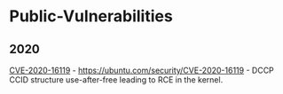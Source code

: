 # Public-Vulnerabilities

## 2020

[CVE-2020-16119](https://github.com/HadarManor/Public-Vulnerabilities/tree/master/CVE-2020-16119) - https://ubuntu.com/security/CVE-2020-16119 - DCCP CCID structure use-after-free leading to RCE in the kernel.
